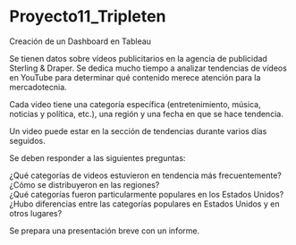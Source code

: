 # Proyecto11_Tripleten

Creación de un Dashboard en Tableau

Se tienen datos sobre vídeos publicitarios en la agencia de publicidad Sterling & Draper. Se dedica mucho tiempo a analizar tendencias de vídeos en YouTube para determinar qué contenido merece atención para la mercadotecnia.  

Cada video tiene una categoría específica (entretenimiento, música, noticias y política, etc.), una región y una fecha en que se hace tendencia.  

Un video puede estar en la sección de tendencias durante varios días seguidos.  

Se deben responder a las siguientes preguntas:  

¿Qué categorías de videos estuvieron en tendencia más frecuentemente?  
¿Cómo se distribuyeron en las regiones?  
¿Qué categorías fueron particularmente populares en los Estados Unidos? ¿Hubo diferencias entre las categorías populares en Estados Unidos y en otros lugares?  

Se prepara una presentación breve con un informe.  
